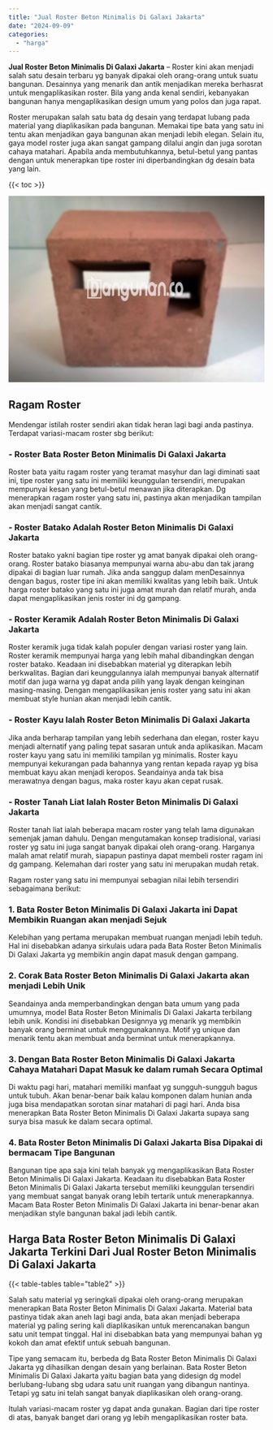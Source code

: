 ```yaml
---
title: "Jual Roster Beton Minimalis Di Galaxi Jakarta"
date: "2024-09-09"
categories: 
  - "harga"
---
```


**Jual Roster Beton Minimalis Di Galaxi Jakarta** – Roster kini akan menjadi salah satu desain terbaru yg banyak dipakai oleh orang-orang untuk suatu bangunan. Desainnya yang menarik dan antik menjadikan mereka berhasrat untuk mengaplikasikan roster. Bila yang anda kenal sendiri, kebanyakan bangunan hanya mengaplikasikan design umum yang polos dan juga rapat.

Roster merupakan salah satu bata dg desain yang terdapat lubang pada material yang diaplikasikan pada bangunan. Memakai tipe bata yang satu ini tentu akan menjadikan gaya bangunan akan menjadi lebih elegan. Selain itu, gaya model roster juga akan sangat gampang dilalui angin dan juga sorotan cahaya matahari. Apabila anda membutuhkannya, betul-betul yang pantas dengan untuk menerapkan tipe roster ini diperbandingkan dg desain bata yang lain.

{{< toc >}}

![Jual Roster Beton Minimalis Di Galaxi Jakarta](/images/bata-roster-minimalis-32.png)

## Ragam Roster

Mendengar istilah roster sendiri akan tidak heran lagi bagi anda pastinya. Terdapat variasi-macam roster sbg berikut:

### \- Roster Bata Roster Beton Minimalis Di Galaxi Jakarta

Roster bata yaitu ragam roster yang teramat masyhur dan lagi diminati saat ini, tipe roster yang satu ini memiliki keunggulan tersendiri, merupakan mempunyai kesan yang betul-betul menawan jika diterapkan. Dg menerapkan ragam roster yang satu ini, pastinya akan menjadikan tampilan akan menjadi sangat cantik.

### \- Roster Batako Adalah Roster Beton Minimalis Di Galaxi Jakarta

Roster batako yakni bagian tipe roster yg amat banyak dipakai oleh orang-orang. Roster batako biasanya mempunyai warna abu-abu dan tak jarang dipakai di bagian luar rumah. Jika anda sanggup dalam menDesainnya dengan bagus, roster tipe ini akan memiliki kwalitas yang lebih baik. Untuk harga roster batako yang satu ini juga amat murah dan relatif murah, anda dapat mengaplikasikan jenis roster ini dg gampang.

### \- Roster Keramik Adalah Roster Beton Minimalis Di Galaxi Jakarta

Roster keramik juga tidak kalah populer dengan variasi roster yang lain. Roster keramik mempunyai harga yang lebih mahal dibandingkan dengan roster batako. Keadaan ini disebabkan material yg diterapkan lebih berkwalitas. Bagian dari keunggulannya ialah mempunyai banyak alternatif motif dan juga warna yg dapat anda pilih yang layak dengan keinginan masing-masing. Dengan mengaplikasikan jenis roster yang satu ini akan membuat style hunian akan menjadi lebih cantik.

### \- Roster Kayu Ialah Roster Beton Minimalis Di Galaxi Jakarta

Jika anda berharap tampilan yang lebih sederhana dan elegan, roster kayu menjadi alternatif yang paling tepat sasaran untuk anda aplikasikan. Macam roster kayu yang satu ini memiliki tampilan yg minimalis. Roster kayu mempunyai kekurangan pada bahannya yang rentan kepada rayap yg bisa membuat kayu akan menjadi keropos. Seandainya anda tak bisa merawatnya dengan bagus, maka roster kayu akan cepat rusak.

### \- Roster Tanah Liat Ialah Roster Beton Minimalis Di Galaxi Jakarta

Roster tanah liat ialah beberapa macam roster yang telah lama digunakan semenjak jaman dahulu. Dengan mengutamakan konsep tradisional, variasi roster yg satu ini juga sangat banyak dipakai oleh orang-orang. Harganya malah amat relatif murah, siapapun pastinya dapat membeli roster ragam ini dg gampang. Kelemahan dari roster yang satu ini merupakan mudah retak.

Ragam roster yang satu ini mempunyai sebagian nilai lebih tersendiri sebagaimana berikut:

### 1\. Bata Roster Beton Minimalis Di Galaxi Jakarta ini Dapat Membikin Ruangan akan menjadi Sejuk

Kelebihan yang pertama merupakan membuat ruangan menjadi lebih teduh. Hal ini disebabkan adanya sirkulais udara pada Bata Roster Beton Minimalis Di Galaxi Jakarta yg membikin angin dapat masuk dengan gampang.

### 2\. Corak Bata Roster Beton Minimalis Di Galaxi Jakarta akan menjadi Lebih Unik

Seandainya anda memperbandingkan dengan bata umum yang pada umumnya, model Bata Roster Beton Minimalis Di Galaxi Jakarta terbilang lebih unik. Kondisi ini disebabkan Designnya yg menarik yg membikin banyak orang berminat untuk menggunakannya. Motif yg unique dan menarik tentu akan membuat anda berminat untuk menerapkannya.

### 3\. Dengan Bata Roster Beton Minimalis Di Galaxi Jakarta Cahaya Matahari Dapat Masuk ke dalam rumah Secara Optimal

Di waktu pagi hari, matahari memiliki manfaat yg sungguh-sungguh bagus untuk tubuh. Akan benar-benar baik kalau komponen dalam hunian anda juga bisa mendapatkan sorotan sinar matahari di pagi hari. Anda bisa menerapkan Bata Roster Beton Minimalis Di Galaxi Jakarta supaya sang surya bisa masuk ke dalam secara optimal.

### 4\. Bata Roster Beton Minimalis Di Galaxi Jakarta Bisa Dipakai di bermacam Tipe Bangunan

Bangunan tipe apa saja kini telah banyak yg mengaplikasikan Bata Roster Beton Minimalis Di Galaxi Jakarta. Keadaan itu disebabkan Bata Roster Beton Minimalis Di Galaxi Jakarta tersebut memiliki keunggulan tersendiri yang membuat sangat banyak orang lebih tertarik untuk menerapkannya. Macam Bata Roster Beton Minimalis Di Galaxi Jakarta ini benar-benar akan menjadikan style bangunan bakal jadi lebih cantik.

## Harga Bata Roster Beton Minimalis Di Galaxi Jakarta Terkini Dari Jual Roster Beton Minimalis Di Galaxi Jakarta

{{< table-tables table="table2" >}}

Salah satu material yg seringkali dipakai oleh orang-orang merupakan menerapkan Bata Roster Beton Minimalis Di Galaxi Jakarta. Material bata pastinya tidak akan aneh lagi bagi anda, bata akan menjadi beberapa material yg paling sering kali diaplikasikan untuk merencanakan bangun satu unit tempat tinggal. Hal ini disebabkan bata yang mempunyai bahan yg kokoh dan amat efektif untuk sebuah bangunan.

Tipe yang semacam itu, berbeda dg Bata Roster Beton Minimalis Di Galaxi Jakarta yg dihasilkan dengan desain yang berlainan. Bata Roster Beton Minimalis Di Galaxi Jakarta yaitu bagian bata yang didesign dg model berlubang-lubang sbg udara satu unit ruangan yang dibangun nantinya. Tetapi yg satu ini telah sangat banyak diaplikasikan oleh orang-orang.

Itulah variasi-macam roster yg dapat anda gunakan. Bagian dari tipe roster di atas, banyak banget dari orang yg lebih mengaplikasikan roster bata.
